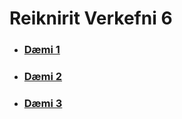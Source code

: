 # Reiknirit Verkefni 6

* ### [Dæmi 1](https://github.com/MattiMatt8/Reiknirit_v6/blob/master/skilaverkefni6_1.py)
* ### [Dæmi 2](https://github.com/MattiMatt8/Reiknirit_v6/blob/master/skilaverkefni6_2.py)
* ### [Dæmi 3](https://github.com/MattiMatt8/Reiknirit_v6/blob/master/skilaverkefni6_3.py)
